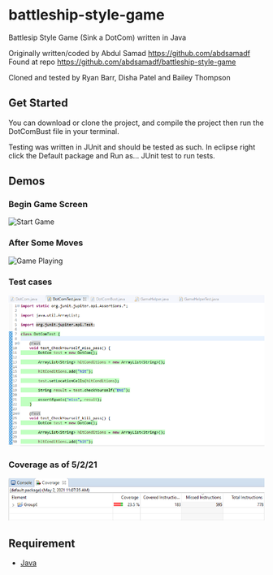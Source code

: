# battleship-style-game
Battlesip Style Game (Sink a DotCom) written in Java

Originally written/coded by Abdul Samad https://github.com/abdsamadf 
Found at repo https://github.com/abdsamadf/battleship-style-game

Cloned and tested by Ryan Barr, Disha Patel and Bailey Thompson

## Get Started

You can download or clone the project, and compile the project then run the DotComBust file in your terminal.

Testing was written in JUnit and should be tested as such. In eclipse right click the Default package and Run as... JUnit test to run tests.

## Demos
### Begin Game Screen
![Start Game](Screenshot1.png)

### After Some Moves
![Game Playing](Screenshot2.png)

### Test cases
![Passing Tests](Testing.png)

### Coverage as of 5/2/21
![Current Coverage](Coverage.png)

## Requirement
* [Java](https://java.com/en/download/help/download_options.xml)
